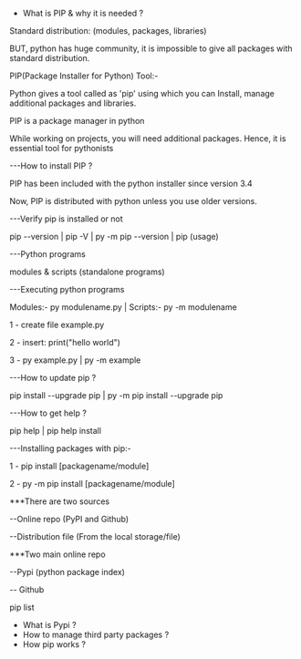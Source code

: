 - What is PIP & why it is needed ?

Standard distribution: (modules, packages, libraries)

BUT, python has huge community, it is impossible to give all packages with standard distribution.

PIP(Package Installer for Python) Tool:-

Python gives a tool called as 'pip' using which you can Install, manage additional packages and libraries.

PIP is a package manager in python

While working on projects, you will need additional packages. Hence, it is essential tool for pythonists



---How to install PIP ?

PIP has been included with the python installer since version 3.4

Now, PIP is distributed with python unless you use older versions.



---Verify pip is installed or not

pip --version | pip -V | py -m pip --version | pip (usage)



---Python programs

modules & scripts (standalone programs)



---Executing python programs

Modules:- py modulename.py | Scripts:- py -m modulename

1 - create file example.py

2 - insert: print("hello world")

3 - py example.py | py -m example




---How to update pip ?

pip install --upgrade pip | py -m pip install --upgrade pip



---How to get help ?

pip help | pip help install



---Installing packages with pip:-

1 - pip install [packagename/module]

2 - py -m pip install [packagename/module]

***There are two sources

--Online repo (PyPI and Github)

--Distribution file (From the local storage/file)


***Two main online repo

--Pypi (python package index)

-- Github

pip list
- What is Pypi ?
- How to manage third party packages ?
- How pip works ?